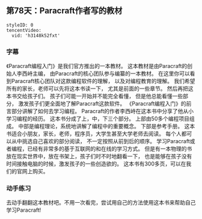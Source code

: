 ## 第78天：Paracraft作者写的教材

```@TencentVideo
styleID: 0
tencentVideo:
  vid: 'h3148k52fxt'

```

### 字幕

《Paracraft编程入门》是我们官方推出的一本教材。
这本教材是由Paracraft的创始人李西峙主编，
由Paracraft的核心团队参与编纂的一本教材。
在这里你可以看到Paracraft核心团队对这款编程软件的理解，
以及对编程教育的理解。
我们希望所有的家长，老师可以先将这本书读一下，
尤其是前面的一些章节。
然后再把这本书交给孩子们。
孩子们可能一开始并不能完全看懂，
但是他总能看懂一些部分，
激发孩子们更全面地了解Paracraft这款软件。
《Paracraft编程入门》的前言部分讲解了如何去学习编程。
Paracraft的作者李西峙在这本书中分享了他从小学习编程的经历。
这本书分成了上，中，下三个部分。
上部由50多个编程项目组成。
中部是编程理论，系统地讲解了编程中的重要概念。
下部是参考手册。
这本书适合小朋友，家长，老师，程序员，大学生甚至大学老师去阅读。
每个人都可以从中挑选自己喜欢的部分阅读，
不一定按照从前到后的顺序。
学习Paracraft或者编程，已经有非常多的基于互联网的和在线的学习方式。
但是有一本物理的书放在现实世界中，放在书架上，孩子们时不时地翻看一下，
也是能够在孩子没有时间接触电脑的时候，激发孩子的一些创造欲的。
这本书有300多页，可以在我们的官网上购买。

### 动手练习

去动手翻翻这本教材吧。不用一次看完，尝试用自己的方法使用这本书来帮助自己学习Paracraft!